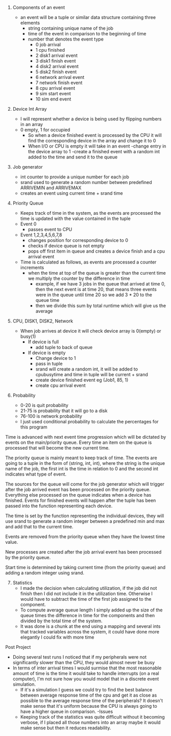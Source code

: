 1. Components of an event
   - an event will be a tuple or similar data structure containing three elements
       - string containing unique name of the job
       - time of the event in comparison to the beginning of time
       - number that denotes the event type
           - 0 job arrival
           - 1 cpu finished
           - 2 disk1 arrival event
           - 3 disk1 finish event
           - 4 disk2 arrival event
           - 5 disk2 finish event
           - 6 network arrival event
           - 7 network finish event
           - 8 cpu arrival event
           - 9 sim start event
           - 10 sim end event
 
2. Device Int Array
   - I will represent whether a device is being used by flipping numbers in an array
   - 0 empty, 1 for occupied
       - So when a device finished event is processed by the CPU it will find the corresponding device in the array and change it to 0
       - When I/O or CPU is empty it will take in an event
           -change entry in the device array to 1
           -create a finished event with a random int added to the time and send it to the queue
 
3. Job generator
   - int counter to provide a unique number for each job
   - srand used to generate a random number between predefined ARRIVEMIN and ARRIVEMAX
   - creates an event using current time + srand time
 
4. Priority Queue
   - Keeps track of time in the system, as the events are processed the time is updated with the value contained in the tuple
   - Event 0
       - passes event to CPU
   - Event 1,2,3,4,5,6,7,8
       - changes position for corresponding device to 0
       - checks if device queue is not empty
       - pops off first item in queue and creates a device finish and a cpu arrival event
   - Time is calculated as follows, as events are processed a counter increments
       - when the time at top of the queue is greater than the current time we multiply the counter by the difference in time
           - example, if we have 3 jobs in the queue that arrived at time 0, then the next event is at time 20, that means three events were in the queue until time 20 so we add 3 * 20 to the queue time
           - then we divide this sum by total runtime which will give us the average
 
5. CPU, DISK1, DISK2, Network
   - When job arrives at device it will check device array is 0(empty) or busy(1)
       - If device is full
           - add tuple to back of queue
       - If device is empty
           - Change device to 1
           - pass in tuple
           - srand will create a random int, it will be added to cpubusytime and time in tuple will be current + srand
           - create device finished event eg (Job1, 85, 1)
           - create cpu arrival event
 
6. Probability
   - 0-20 is quit probability
   - 21-75 is probability that it will go to a disk
   - 76-100 is network probability
   - I just used conditional probability to calculate the percentages for this program
 
Time is advanced with next event time progression which will be dictated by events on the main/priority queue. Every time an item on the queue is processed that will become the new current time.
 
The priority queue is mainly meant to keep track of time. The events are going to a tuple in the form of (string, int, int), where the string is the unique name of the job, the first int is the time in relation to 0 and the second int indicates what type of event.
 
The sources for the queue will come for the job generator which will trigger after the job arrived event has been processed on the priority queue. Everything else processed on the queue indicates when a device has finished. Events for finished events will happen after the tuple has been passed into the function representing each device.
 
The time is set by the function representing the individual devices, they will use srand to generate a random integer between a predefined min and max and add that to the current time.
 
Events are removed from the priority queue when they have the lowest time value.
 
New processes are created after the job arrival event has been processed by the priority queue.
 
Start time is determined by taking current time (from the priority queue) and adding a random integer using srand.
 
7. Statistics
   - I made the decision when calculating utilization, if the job did not finish then I did not include it in the utilization time. Otherwise I would have to subtract the time of the first job assigned to the component.
   - To compute average queue length I simply added up the size of the queue times the difference in time for the components and then divided by the total time of the system.
   - It was done is a chunk at the end using a mapping and several ints that tracked variables across the system, it could have done more elegantly I could fix with more time
 
Post Project
   - Doing several test runs I noticed that if my peripherals were not significantly slower than the CPU, they would almost never be busy
   - In terms of inter arrival times I would surmise that the most reasonable amount of time is the time it would take to handle interrupts (on a real computer), I'm not sure how you would model that in a discrete event simulation.
       - If it's a simulation I guess we could try to find the best balance between average response time of the cpu and get it as close as possible to the average response time of the peripherals? It doesn't make sense that it's uniform because the CPU is always going to have a higher queue in comparison.
   -Issues
       - Keeping track of the statistics was quite difficult without it becoming verbose, if I placed all those numbers into an array maybe it would make sense but then it reduces readability.

